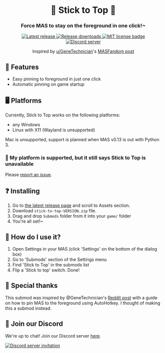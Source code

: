 <p align="center">
	<!-- If you have a submod banner, you can use an image here. -->
	<!-- <img src="doc/Banner.png" width="360" height="200"> -->
	<h1 align="center">📌 Stick to Top 📌</h1>
	<h3 align="center">Force MAS to stay on the foreground in one click!~</h3>
</p>

<!-- Below are badges and links that you can adjust to your needs.
	Most of them use shields.io, so you can make your own ones easily too.
	Replace friends-of-monika with your Github username and mas-stick-to-top with
	your repository name. -->
<p align="center">
	<!-- Latest release version of your submod. -->
	<a href="https://github.com/friends-of-monika/mas-stick-to-top/releases/latest">
		<img alt="Latest release" src="https://img.shields.io/github/v/release/friends-of-monika/mas-stick-to-top">
	</a>
	<!-- Total downloads count of your submod releases. -->
	<a href="https://github.com/friends-of-monika/mas-stick-to-top/releases">
		<img alt="Release downloads" src="https://img.shields.io/github/downloads/friends-of-monika/mas-stick-to-top/total">
	</a>
	<!-- License of your submod. If you don't know what that is, you likely don't need it at all. -->
	<a href="https://github.com/friends-of-monika/mas-stick-to-top/blob/main/LICENSE.txt">
		<img alt="MIT license badge" src="https://img.shields.io/github/license/friends-of-monika/mas-stick-to-top">
	</a>
	<!-- Your Discord server invite link & badge.
		For the badge to display, go to your server settings > Widget > copy ID and replace
		YOUR_DISCORD_SERVER_ID with it. -->
	<a href="https://mon.icu/discord">
		<img alt="Discord server" src="https://discordapp.com/api/guilds/1029849988953546802/widget.png?style=shield">
	</a>
	<!-- If you have Ko-Fi, you can use the code from the link here. -->
	<!-- <a href="https://ko-fi.com/YOUR_KOFI_CODE">
		<img alt="Ko-fi badge" src="https://ko-fi.com/img/githubbutton_sm.svg" height="20">
	</a> -->
</p>

<p align="center">
	Inspired by <a href="https://reddit.com/u/GeneTechnician">u/GeneTechnician</a>'s
	<a href="https://www.reddit.com/r/MASFandom/comments/1hsuc2d/a_quick_tutorial_on_how_to_make_monika_stay_on">MASFandom post</a>
</p>

<!-- Nice features section to highlight key things. -->
## 🌟 Features

* Easy pinning to foreground in just one click
* Automatic pinning on game startup

## 🖥️ Platforms

Currently, Stick to Top works on the following platforms:
- any Windows
- Linux with X11 (Wayland is unsupported)

Mac is unsupported, support is planned when MAS v0.13 is out with Python 3.

### 🤔 My platform is supported, but it still says Stick to Top is unavailable

Please [report an issue](https://github.com/friends-of-monika/mas-stick-to-top/issues/new).

<!-- If you want to show off screenshots, you can put them in 'doc/screenshots'
	and reference them here. This is basically an HTML table with two columns. -->
<!-- ## 🖼️ Screenshots

<details>
	<summary>Click here to see all screenshots...</summary>
	<table>
		<tr>
			<td><img src="doc/screenshots/Screenshot0.png" alt="GUI example"></td>
			<td><img src="doc/screenshots/Screenshot1.png" alt="Topics overview"></td>
		</tr>
		<tr>
			<td><img src="doc/screenshots/Screenshot2.png" alt="Speech saving"></td>
			<td><img src="doc/screenshots/Screenshot3.png" alt="Generating topic"></td>
		</tr>
	</table>
</details> -->

<!-- Generic installation guide that works for .zip packages built by scripts of this template. -->
## ❓ Installing

1. Go to [the latest release page](https://github.com/friends-of-monika/mas-stick-to-top)
   and scroll to Assets section.
2. Download `stick-to-top-VERSION.zip` file.
3. Drag and drop `Submods` folder from it into your `game/` folder
4. You're all set!~

## 🤔 How do I use it?

1. Open Settings in your MAS (click 'Settings' on the bottom of the dialog box)
2. Go to 'Submods' section of the Settings menu
3. Find 'Stick to Top' in the submods list
4. Flip a 'Stick to top' switch. Done!

<!-- If you want, you can add this nice special thanks section. -->
## 🏅 Special thanks

This submod was inspired by @GeneTechnician's [Reddit post](https://www.reddit.com/r/MASFandom/comments/1hsuc2d/a_quick_tutorial_on_how_to_make_monika_stay_on)
with a guide on how to pin MAS to the foreground using AutoHotkey. I thought of
making this a submod instead.

## 💬 Join our Discord

We're up to chat! Join our Discord server [here](https://mon.icu/discord).

[![Discord server invitation](https://discordapp.com/api/guilds/1029849988953546802/widget.png?style=banner3)](https://mon.icu/discord)

